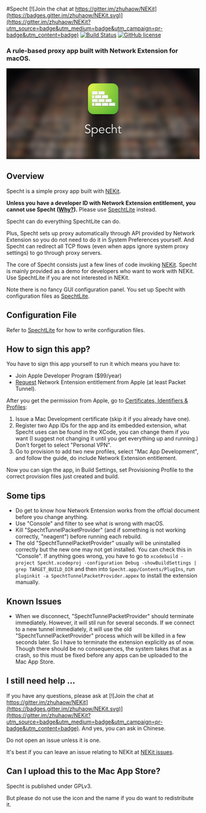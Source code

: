 #Specht
[![Join the chat at https://gitter.im/zhuhaow/NEKit](https://badges.gitter.im/zhuhaow/NEKit.svg)](https://gitter.im/zhuhaow/NEKit?utm_source=badge&utm_medium=badge&utm_campaign=pr-badge&utm_content=badge) [![Build Status](https://travis-ci.org/zhuhaow/Specht.svg?branch=master)](https://travis-ci.org/zhuhaow/SpechtLite) [![GitHub license](https://img.shields.io/badge/license-GPLv3-blue.svg)](LICENSE)
### A rule-based proxy app built with Network Extension for macOS.

![Splash image](imgs/splash.png)

## Overview
Specht is a simple proxy app built with [NEKit](https://github.com/zhuhaow/NEKit).

**Unless you have a developer ID with Network Extension entitlement, you cannot use Specht ([Why?](https://github.com/zhuhaow/SpechtLite#full)).** Please use [SpechtLite](https://github.com/zhuhaow/SpechtLite) instead.

Specht can do everything SpechtLite can do.

Plus, Specht sets up proxy automatically through API provided by Network Extension so you do not need to do it in System Preferences yourself. And Specht can redirect all TCP flows (even when apps ignore system proxy settings) to go through proxy servers.

The core of Specht consists just a few lines of code invoking [NEKit](https://github.com/zhuhaow/NEKit). Specht is mainly provided as a demo for developers who want to work with NEKit. Use SpechtLite if you are not interested in NEKit.

Note there is no fancy GUI configuration panel. You set up Specht with configuration files as [SpechtLite](https://github.com/zhuhaow/SpechtLite).


## Configuration File
Refer to [SpechtLite](https://github.com/zhuhaow/SpechtLite) for how to write configuration files.

## How to sign this app?
You have to sign this app yourself to run it which means you have to:

* Join Apple Developer Program ($99/year)
* [Request](https://developer.apple.com/contact/network-extension/) Network Entension entitlement from Apple (at least Packet Tunnel).

After you get the permission from Apple, go to [Certificates, Identifiers & Profiles](https://developer.apple.com/account/mac/certificate/):

1. Issue a Mac Development certificate (skip it if you already have one).
2. Register two App IDs for the app and its embedded extension, what Specht uses can be found in the XCode, you can change them if you want (I suggest not changing it until you get everything up and running.) Don't forget to select "Personal VPN".
3. Go to provision to add two new profiles, select "Mac App Development", and follow the guide, do include Network Extension entitlement. 

Now you can sign the app, in Build Settings, set Provisioning Profile to the correct provision files just created and build.

## Some tips
* Do get to know how Network Entension works from the offcial document before you change anything.
* Use "Console" and filter to see what is wrong with macOS.
* Kill "SpechtTunnelPacketProvider" (and if something is not working correctly, "neagent") before running each rebuild.
* The old "SpechtTunnelPacketProvider" usually will be uninstalled correctly but the new one may not get installed. You can check this in "Console". If anything goes wrong, you have to go to `xcodebuild -project Specht.xcodeproj -configuration Debug -showBuildSettings | grep TARGET_BUILD_DIR` and then into `Specht.app/Contents/PlugIns`, run `pluginkit -a SpechtTunnelPacketProvider.appex` to install the extension manually.

## Known Issues
* When we disconnect, "SpechtTunnelPacketProvider" should terminate immediately. However, it will stil run for several seconds. If we connect to a new tunnel immediately, it will use the old "SpechtTunnelPacketProvider" process which will be killed in a few seconds later. So I have to terminate the extension explicitly as of now. Though there should be no consequences, the system takes that as a crash, so this must be fixed before any apps can be uploaded to the Mac App Store.

## I still need help ...
If you have any questions, please ask at [![Join the chat at https://gitter.im/zhuhaow/NEKit](https://badges.gitter.im/zhuhaow/NEKit.svg)](https://gitter.im/zhuhaow/NEKit?utm_source=badge&utm_medium=badge&utm_campaign=pr-badge&utm_content=badge). And yes, you can ask in Chinese.

Do not open an issue unless it is one.

It's best if you can leave an issue relating to NEKit at [NEKit issues](https://github.com/zhuhaow/NEKit/issues).



## Can I upload this to the Mac App Store?
Specht is published under GPLv3. 

But please do not use the icon and the name if you do want to redistribute it.
